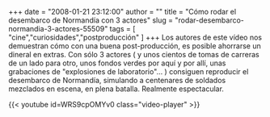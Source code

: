 +++
date = "2008-01-21 23:12:00"
author = ""
title = "Cómo rodar el desembarco de Normandía con 3 actores"
slug = "rodar-desembarco-normandia-3-actores-55509"
tags = [ "cine","curiosidades","postproducción" ]
+++
Los autores de este vídeo nos demuestran cómo con una buena post-producción, es posible ahorrarse un dineral en extras. Con sólo 3 actores ( y unos cientos de tomas de carreras de un lado para otro, unos fondos verdes por aquí y por allí, unas grabaciones de "explosiones de laboratorio"... ) consiguen reproducir el desembarco de Normandía, simulando a centenares de soldados mezclados en escena, en plena batalla. Realmente espectacular.

{{< youtube id=WRS9cpOMYv0 class="video-player" >}}